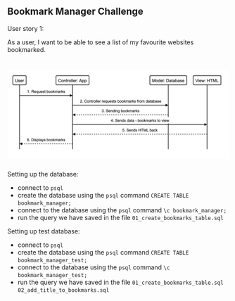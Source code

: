 ## Bookmark Manager Challenge

User story 1:

As a user,
I want to be able to see a list of my favourite websites bookmarked.
# ![Domain_model](bookmark_manager_model.png)

Setting up the database:
* connect to `psql`
* create the database using the `psql` command `CREATE TABLE bookmark_manager;`
* connect to the database using the `psql` command `\c bookmark_manager;`
* run the query we have saved in the file `01_create_bookmarks_table.sql`

Setting up test database:
* connect to `psql`
* create the database using the `psql` command `CREATE TABLE bookmark_manager_test;`
* connect to the database using the `psql` command `\c bookmark_manager_test;`
* run the query we have saved in the file `01_create_bookmarks_table.sql`
`02_add_title_to_bookmarks.sql`
